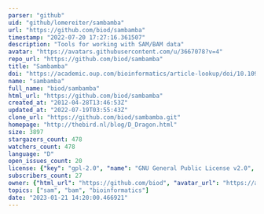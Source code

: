```yaml
---
parser: "github"
uid: "github/lomereiter/sambamba"
url: "https://github.com/biod/sambamba"
timestamp: "2022-07-20 17:27:16.361507"
description: "Tools for working with SAM/BAM data"
avatar: "https://avatars.githubusercontent.com/u/3667078?v=4"
repo_url: "https://github.com/biod/sambamba"
title: "Sambamba"
doi: "https://academic.oup.com/bioinformatics/article-lookup/doi/10.1093/bioinformatics/btv098"
name: "sambamba"
full_name: "biod/sambamba"
html_url: "https://github.com/biod/sambamba"
created_at: "2012-04-28T13:46:53Z"
updated_at: "2022-07-19T03:55:43Z"
clone_url: "https://github.com/biod/sambamba.git"
homepage: "http://thebird.nl/blog/D_Dragon.html"
size: 3897
stargazers_count: 478
watchers_count: 478
language: "D"
open_issues_count: 20
license: {"key": "gpl-2.0", "name": "GNU General Public License v2.0", "spdx_id": "GPL-2.0", "url": "https://api.github.com/licenses/gpl-2.0", "node_id": "MDc6TGljZW5zZTg="}
subscribers_count: 27
owner: {"html_url": "https://github.com/biod", "avatar_url": "https://avatars.githubusercontent.com/u/3667078?v=4", "login": "biod", "type": "Organization"}
topics: ["sam", "bam", "bioinformatics"]
date: "2023-01-21 14:20:00.466921"
---
```

